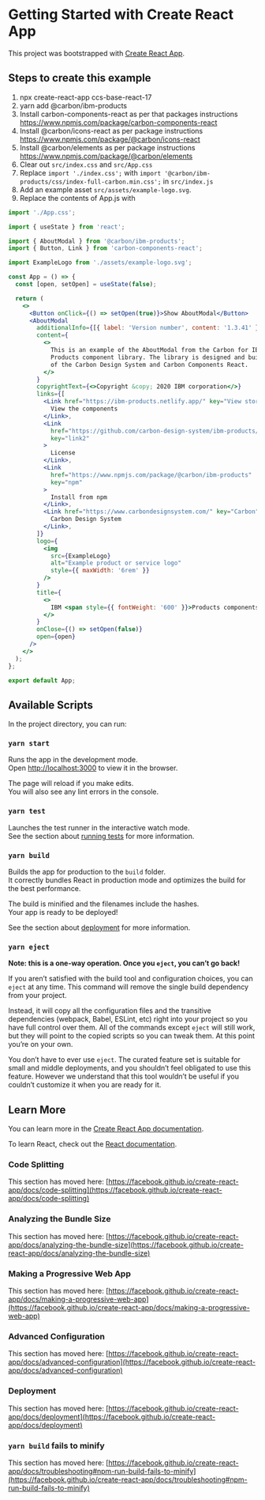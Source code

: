 # Getting Started with Create React App

This project was bootstrapped with
[Create React App](https://github.com/facebook/create-react-app).

## Steps to create this example

1. npx create-react-app ccs-base-react-17
2. yarn add @carbon/ibm-products
3. Install carbon-components-react as per that packages instructions
   <https://www.npmjs.com/package/carbon-components-react>
4. Install @carbon/icons-react as per package instructions
   <https://www.npmjs.com/package/@carbon/icons-react>
5. Install @carbon/elements as per package instructions
   <https://www.npmjs.com/package/@carbon/elements>
6. Clear out `src/index.css` and `src/App.css`
7. Replace `import './index.css';` with
   `import '@carbon/ibm-products/css/index-full-carbon.min.css';` in
   `src/index.js`
8. Add an example asset `src/assets/example-logo.svg`.
9. Replace the contents of App.js with

```jsx
import './App.css';

import { useState } from 'react';

import { AboutModal } from '@carbon/ibm-products';
import { Button, Link } from 'carbon-components-react';

import ExampleLogo from './assets/example-logo.svg';

const App = () => {
  const [open, setOpen] = useState(false);

  return (
    <>
      <Button onClick={() => setOpen(true)}>Show AboutModal</Button>
      <AboutModal
        additionalInfo={[{ label: 'Version number', content: '1.3.41' }]}
        content={
          <>
            This is an example of the AboutModal from the Carbon for IBM
            Products component library. The library is designed and built on top
            of the Carbon Design System and Carbon Components React.
          </>
        }
        copyrightText={<>Copyright &copy; 2020 IBM corporation</>}
        links={[
          <Link href="https://ibm-products.netlify.app/" key="View storybook">
            View the components
          </Link>,
          <Link
            href="https://github.com/carbon-design-system/ibm-products/blob/main/LICENSE"
            key="link2"
          >
            License
          </Link>,
          <Link
            href="https://www.npmjs.com/package/@carbon/ibm-products"
            key="npm"
          >
            Install from npm
          </Link>,
          <Link href="https://www.carbondesignsystem.com/" key="Carbon">
            Carbon Design System
          </Link>,
        ]}
        logo={
          <img
            src={ExampleLogo}
            alt="Example product or service logo"
            style={{ maxWidth: '6rem' }}
          />
        }
        title={
          <>
            IBM <span style={{ fontWeight: '600' }}>Products components</span>
          </>
        }
        onClose={() => setOpen(false)}
        open={open}
      />
    </>
  );
};

export default App;
```

## Available Scripts

In the project directory, you can run:

### `yarn start`

Runs the app in the development mode.\
Open [http://localhost:3000](http://localhost:3000) to view it in the browser.

The page will reload if you make edits.\
You will also see any lint errors in the console.

### `yarn test`

Launches the test runner in the interactive watch mode.\
See the section about [running tests](https://facebook.github.io/create-react-app/docs/running-tests)
for more information.

### `yarn build`

Builds the app for production to the `build` folder.\
It correctly bundles React in production mode and optimizes the build for the best
performance.

The build is minified and the filenames include the hashes.\
Your app is ready to be deployed!

See the section about
[deployment](https://facebook.github.io/create-react-app/docs/deployment) for
more information.

### `yarn eject`

**Note: this is a one-way operation. Once you `eject`, you can’t go back!**

If you aren’t satisfied with the build tool and configuration choices, you can
`eject` at any time. This command will remove the single build dependency from
your project.

Instead, it will copy all the configuration files and the transitive
dependencies (webpack, Babel, ESLint, etc) right into your project so you have
full control over them. All of the commands except `eject` will still work, but
they will point to the copied scripts so you can tweak them. At this point
you’re on your own.

You don’t have to ever use `eject`. The curated feature set is suitable for
small and middle deployments, and you shouldn’t feel obligated to use this
feature. However we understand that this tool wouldn’t be useful if you couldn’t
customize it when you are ready for it.

## Learn More

You can learn more in the
[Create React App documentation](https://facebook.github.io/create-react-app/docs/getting-started).

To learn React, check out the [React documentation](https://reactjs.org/).

### Code Splitting

This section has moved here:
[https://facebook.github.io/create-react-app/docs/code-splitting](https://facebook.github.io/create-react-app/docs/code-splitting)

### Analyzing the Bundle Size

This section has moved here:
[https://facebook.github.io/create-react-app/docs/analyzing-the-bundle-size](https://facebook.github.io/create-react-app/docs/analyzing-the-bundle-size)

### Making a Progressive Web App

This section has moved here:
[https://facebook.github.io/create-react-app/docs/making-a-progressive-web-app](https://facebook.github.io/create-react-app/docs/making-a-progressive-web-app)

### Advanced Configuration

This section has moved here:
[https://facebook.github.io/create-react-app/docs/advanced-configuration](https://facebook.github.io/create-react-app/docs/advanced-configuration)

### Deployment

This section has moved here:
[https://facebook.github.io/create-react-app/docs/deployment](https://facebook.github.io/create-react-app/docs/deployment)

### `yarn build` fails to minify

This section has moved here:
[https://facebook.github.io/create-react-app/docs/troubleshooting#npm-run-build-fails-to-minify](https://facebook.github.io/create-react-app/docs/troubleshooting#npm-run-build-fails-to-minify)
